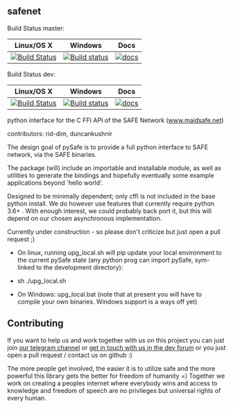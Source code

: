 safenet
----

Build Status master:

|Linux/OS X|Windows|Docs|
|:--------:|:-----:|:----:|
|[![Build Status](https://travis-ci.org/rid-dim/pySafe.svg?branch=master)](https://travis-ci.org/rid-dim/pySafe?branch=master)|[![Build status](https://ci.appveyor.com/api/projects/status/qyx4b75u9mxrla1g/branch/master?svg=true)](https://ci.appveyor.com/project/rid-dim/pysafe/branch/master)|[![docs](https://readthedocs.org/projects/pysafe/badge/?version=master)](http://pysafe.readthedocs.io/en/master)|

Build Status dev:

|Linux/OS X|Windows|Docs|
|:--------:|:-----:|:----:|
|[![Build Status](https://travis-ci.org/rid-dim/pySafe.svg?branch=dev)](https://travis-ci.org/rid-dim/pySafe?branch=dev)|[![Build status](https://ci.appveyor.com/api/projects/status/qyx4b75u9mxrla1g/branch/dev?svg=true)](https://ci.appveyor.com/project/rid-dim/pysafe/branch/dev)|[![docs](https://readthedocs.org/projects/pysafe/badge/?version=dev)](http://pysafe.readthedocs.io/en/dev)|


python interface for the C FFI API of the SAFE Network (www.maidsafe.net)

contributors: rid-dim, duncankushnir

The design goal of pySafe is to provide a full python interface to SAFE network, via the SAFE binaries.

The package (will) include an importable and installable module, as well as utilities to generate the bindings and hopefully eventually some example applications beyond 'hello world'.

Designed to be minimally dependent; only cffi is not included in the base python install.  We do however use features that currently require python 3.6+ . With enough interest, we could probably back port it, but this will depend on our chosen asynchronous implementation.

Currently under construction - so please don't criticize but just open a pull request ;)




- On linux, running upg_local.sh will pip update your local environment to the current pySafe state (any python prog can import pySafe, sym-linked to the development directory):

- sh ./upg_local.sh

- On Windows: upg_local.bat (note that at present you will have to compile your own binaries.  Windows support is a ways off yet)


Contributing
----

If you want to help us and work together with us on this project you can just join [our telegram channel](https://t.me/pySafe) or [get in touch with us in the dev forum](https://forum.safedev.org/) or you just open a pull request / contact us on github :)

The more people get involved, the easier it is to utilize safe and the more powerful this library gets the better for freedom of humanity =) Together we work on creating a peoples internet where everybody wins and access to knowledge and freedom of speech are no privileges but universal rights of every human.
